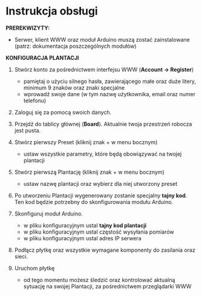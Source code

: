 Instrukcja obsługi
======================
**PREREKWIZYTY:**
- Serwer, klient WWW oraz moduł Arduino muszą zostać zainstalowane (patrz: dokumentacja poszczególnych modułów)

**KONFIGURACJA PLANTACJI**
1. Stwórz konto za pośrednictwem interfejsu WWW (**Account -> Register**)
    - pamiętaj o użyciu silnego hasła, zawierającego małe oraz duże litery, minimum 9 znaków oraz znaki specjalne
    - wprowadź swoje dane (w tym nazwę użytkownika, email oraz numer telefonu)
    
2. Zaloguj się za pomocą swoich danych.

3. Przejdź do tablicy głównej (**Board**). Aktualnie twoja przestrzeń robocza jest pusta.

4. Stwórz pierwszy Preset (kliknij znak + w menu bocznym)
    - ustaw wszystkie parametry, które będą obowiązywać na twojej plantacji
    
5. Stwórz pierwszą Plantację (kliknij znak + w menu bocznym)
    - ustaw nazwę plantacji oraz wybierz dla niej utworzony preset

6. Po utworzeniu Plantacji wygenerowany zostanie specjalny **tajny kod**. Ten kod będzie potrzebny do skonfigurowania modułu Arduino.

7. Skonfiguruj moduł Arduino.
    - w pliku konfiguracyjnym ustal **tajny kod plantacji**
    - w pliku konfiguracyjnym ustal częstość wysyłania pomiarów
    - w pliku konfiguracyjnym ustal adres IP serwera

8. Podłącz płytkę oraz wszystkie wymagane komponenty do zasilania oraz sieci.

9. Uruchom płytkę
    - od tego momentu możesz śledzić oraz kontrolować aktualną sytuację na swojej Plantacji, za pośrednictwem przeglądarki WWW
